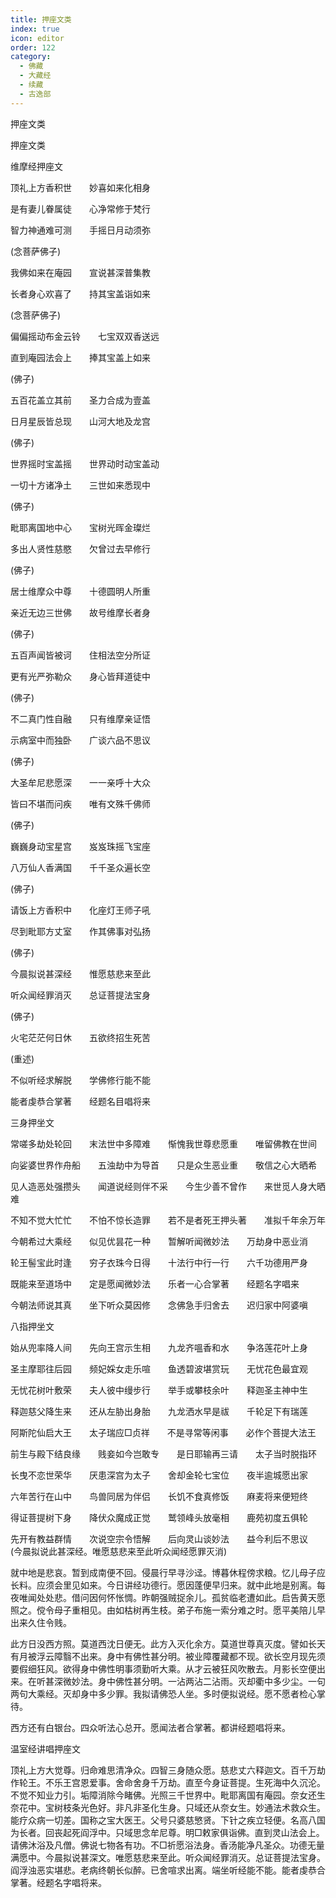 ```yaml
---
title: 押座文类
index: true
icon: editor
order: 122
category:
  - 佛藏
  - 大藏经
  - 续藏
  - 古逸部
---
```


  押座文类  

押座文类  

维摩经押座文  

顶礼上方香积世　　妙喜如来化相身  

是有妻儿眷属徒　　心净常修于梵行  

智力神通难可测　　手摇日月动须弥  

(念菩萨佛子)  

我佛如来在庵园　　宣说甚深普集教  

长者身心欢喜了　　持其宝盖诣如来  

(念菩萨佛子)  

偏偏摇动布金云铃　　七宝双双香送远  

直到庵园法会上　　捧其宝盖上如来  

(佛子)  

五百花盖立其前　　圣力合成为壹盖  

日月星辰皆总现　　山河大地及龙宫  

(佛子)  

世界摇时宝盖摇　　世界动时动宝盖动  

一切十方诸净土　　三世如来悉现中  

(佛子)  

毗耶离国地中心　　宝树光晖金璨烂  

多出人贤性慈愍　　欠曾过去早修行  

(佛子)  

居士维摩众中尊　　十德圆明人所重  

亲近无边三世佛　　故号维摩长者身  

(佛子)  

五百声闻皆被诃　　住相法空分所证  

更有光严弥勒众　　身心皆拜道徒中  

(佛子)  

不二真门性自融　　只有维摩亲证悟  

示病室中而独卧　　广谈六品不思议  

(佛子)  

大圣牟尼悲愿深　　一一亲呼十大众  

皆曰不堪而问疾　　唯有文殊千佛师  

(佛子)  

巍巍身动宝星宫　　岌岌珠摇飞宝座  

八万仙人香满国　　千千圣众遍长空  

(佛子)  

请饭上方香积中　　化座灯王师子吼  

尽到毗耶方丈室　　作其佛事对弘扬  

(佛子)  

今晨拟说甚深经　　惟愿慈悲来至此  

听众闻经罪消灭　　总证菩提法宝身  

(佛子)  

火宅茫茫何日休　　五欲终招生死苦  

(重述)  

不似听经求解脱　　学佛修行能不能  

能者虔恭合掌著　　经题名目唱将来  

三身押坐文  

常嗟多劫处轮回　　末法世中多障难　　惭愧我世尊悲愿重　　唯留佛教在世间  

向娑婆世界作舟船　　五浊劫中为导首　　只是众生恶业重　　敬信之心大晒希  

见人造恶处强攒头　　闻道说经则伴不采　　今生少善不曾作　　来世觅人身大晒难  

不知不觉大忙忙　　不怕不惊长造罪　　若不是者死王押头著　　准拟千年余万年  

今朝希过大乘经　　似见优昙花一种　　暂解听闻微妙法　　万劫身中恶业消  

轮王髻宝此时逢　　穷子衣珠今日得　　十法行中行一行　　六千功德用严身  

既能来至道场中　　定是愿闻微妙法　　乐者一心合掌著　　经题名字唱来  

今朝法师说其真　　坐下听众莫因修　　念佛急手归舍去　　迟归家中阿婆嗔  

八指押坐文  

始从兜率降人间　　先向王宫示生相　　九龙齐嗢香和水　　争洛莲花叶上身  

圣主摩耶往后园　　频妃婇女走乐喧　　鱼透碧波堪赏玩　　无忧花色最宜观  

无忧花树叶敷荣　　夫人彼中缦步行　　举手或攀枝余叶　　释迦圣主神中生  

释迦慈父降生来　　还从左胁出身胎　　九龙洒水早是祓　　千轮足下有瑞莲  

阿斯陀仙启大王　　太子瑞应□贞祥　　不是寻常等闲事　　必作个菩提大法王  

前生与殿下结良缘　　贱妾如今岂敢专　　是日耶输再三请　　太子当时脱指环  

长曳不恋世荣华　　厌患深宫为太子　　舍却金轮七宝位　　夜半逾城愿出家  

六年苦行在山中　　鸟兽同居为伴侣　　长饥不食真修饭　　麻麦将来便短终  

得证菩提树下身　　降伏众魔成正觉　　鹫领峰头放毫相　　鹿苑初度五俱轮  

先开有教益群情　　次说空宗令悟解　　后向灵山谈妙法　　益今利后不思议　　(今晨拟说此甚深经。唯愿慈悲来至此听众闻经愿罪灭消)  

就中地是悲哀。暂到成南便不回。侵晨行早寻沙迳。博暮休程傍求粮。忆儿母子应长料。应须会里见如来。今日讲经功德行。愿因蓬便早归来。就中此地是别离。每夜唯闻处处悲。借问因何怀怅惆。昨朝强贼捉余儿。孤贫临老遭如此。启告黄天愿照之。傥令母子重相见。由如枯树再生枝。弟子布施一索分难之时。愿平美陪儿早出来久住令贱。  

此方日没西方照。莫道西沈日便无。此方入灭化余方。莫道世尊真灭度。譬如长天有月被浮云障翳不出来。身中有佛性甚分明。被业障覆藏都不现。欲长空月现先须要假细狂风。欲得身中佛性明事须勤听大乘。从才云被狂风吹散去。月影长空便出来。在听甚深微妙法。身中佛性甚分明。一沾两沾二沾雨。灭却衢中多少尘。一句两句大乘经。灭却身中多少罪。我拟请佛恐人坐。多时便拟说经。愿不愿者检心掌待。  

西方还有白银台。四众听法心总开。愿闻法者合掌著。都讲经题唱将来。  

温室经讲唱押座文  

顶礼上方大觉尊。归命难思清净众。四智三身随众愿。慈悲丈六释迦文。百千万劫作轮王。不乐王宫恩爱事。舍命舍身千万劫。直至今身证菩提。生死海中久沉沦。不觉不知业力引。垢障消除今睹佛。光照三千世界中。毗耶离国有庵园。奈女还生奈花中。宝树枝条光色好。非凡非圣化生身。只域还从奈女生。妙通法术救众生。能疗众病一切差。国称之宝大医王。父号只婆慈慜贤。下针之疾立轻便。名高八国为长者。回丧起死阎浮中。只域思念牟尼尊。明□敕家俱诣佛。直到灵山法会上。请佛沐浴及凡僧。佛说七物各有功。不□祈愿浴法身。香汤能净凡圣众。功德无量满愿中。今晨拟说甚深文。唯愿慈悲来至此。听众闻经罪消灭。总证菩提法宝身。阎浮浊恶实堪悲。老病终朝长似醉。已舍喧求出离。端坐听经能不能。能者虔恭合掌著。经题名字唱将来。  
